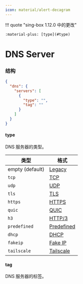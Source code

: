 ```yaml
---
icon: material/alert-decagram
---
```


!!! quote "sing-box 1.12.0 中的更改"

    :material-plus: [type](#type)

# DNS Server

### 结构

```json
{
  "dns": {
    "servers": [
      {
        "type": "",
        "tag": ""
      }
    ]
  }
}
```

#### type

DNS 服务器的类型。

| 类型              | 格式                          |
|-----------------|-----------------------------|
| empty (default) | [Legacy](./legacy/)         |
| `tcp`           | [TCP](./tcp/)               |
| `udp`           | [UDP](./udp/)               |
| `tls`           | [TLS](./tls/)               |
| `https`         | [HTTPS](./https/)           |
| `quic`          | [QUIC](./quic/)             |
| `h3`            | [HTTP/3](./http3/)          |
| `predefined`    | [Predefined](./predefined/) |
| `dhcp`          | [DHCP](./dhcp/)             |
| `fakeip`        | [Fake IP](./fakeip/)        |
| `tailscale`     | [Tailscale](./tailscale/)   |

#### tag

DNS 服务器的标签。
